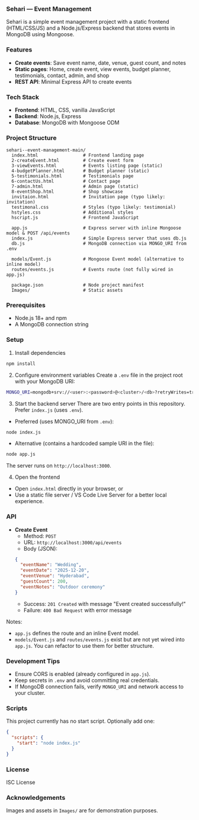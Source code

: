 ### Sehari — Event Management

Sehari is a simple event management project with a static frontend (HTML/CSS/JS) and a Node.js/Express backend that stores events in MongoDB using Mongoose.

### Features
- **Create events**: Save event name, date, venue, guest count, and notes
- **Static pages**: Home, create event, view events, budget planner, testimonials, contact, admin, and shop
- **REST API**: Minimal Express API to create events

### Tech Stack
- **Frontend**: HTML, CSS, vanilla JavaScript
- **Backend**: Node.js, Express
- **Database**: MongoDB with Mongoose ODM

### Project Structure
```
sehari--event-management-main/
  index.html                 # Frontend landing page
  2-createEvent.html         # Create event form
  3-viewEvents.html          # Events listing page (static)
  4-budgetPlanner.html       # Budget planner (static)
  5-testimonials.html        # Testimonials page
  6-contactUs.html           # Contact page
  7-admin.html               # Admin page (static)
  8-eventShop.html           # Shop showcase
  invitaion.html             # Invitation page (typo likely: invitation)
  testimonal.css             # Styles (typo likely: testimonial)
  hstyles.css                # Additional styles
  hscript.js                 # Frontend JavaScript

  app.js                     # Express server with inline Mongoose model & POST /api/events
  index.js                   # Simple Express server that uses db.js
  db.js                      # MongoDB connection via MONGO_URI from .env

  models/Event.js            # Mongoose Event model (alternative to inline model)
  routes/events.js           # Events route (not fully wired in app.js)

  package.json               # Node project manifest
  Images/                    # Static assets
```

### Prerequisites
- Node.js 18+ and npm
- A MongoDB connection string

### Setup
1) Install dependencies
```bash
npm install
```

2) Configure environment variables
Create a `.env` file in the project root with your MongoDB URI:
```bash
MONGO_URI=mongodb+srv://<user>:<password>@<cluster>/<db>?retryWrites=true&w=majority
```

3) Start the backend server
There are two entry points in this repository. Prefer `index.js` (uses `.env`).

- Preferred (uses MONGO_URI from `.env`):
```bash
node index.js
```

- Alternative (contains a hardcoded sample URI in the file):
```bash
node app.js
```

The server runs on `http://localhost:3000`.

4) Open the frontend
- Open `index.html` directly in your browser, or
- Use a static file server / VS Code Live Server for a better local experience.

### API
- **Create Event**
  - Method: `POST`
  - URL: `http://localhost:3000/api/events`
  - Body (JSON):
  ```json
  {
    "eventName": "Wedding",
    "eventDate": "2025-12-20",
    "eventVenue": "Hyderabad",
    "guestCount": 200,
    "eventNotes": "Outdoor ceremony"
  }
  ```
  - Success: `201 Created` with message "Event created successfully!"
  - Failure: `400 Bad Request` with error message

Notes:
- `app.js` defines the route and an inline Event model.
- `models/Event.js` and `routes/events.js` exist but are not yet wired into `app.js`. You can refactor to use them for better structure.

### Development Tips
- Ensure CORS is enabled (already configured in `app.js`).
- Keep secrets in `.env` and avoid committing real credentials.
- If MongoDB connection fails, verify `MONGO_URI` and network access to your cluster.

### Scripts
This project currently has no start script. Optionally add one:
```json
{
  "scripts": {
    "start": "node index.js"
  }
}
```

### License
ISC License

### Acknowledgements
Images and assets in `Images/` are for demonstration purposes.
